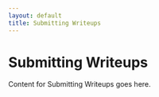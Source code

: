 ```yaml
---
layout: default
title: Submitting Writeups
---
```


# Submitting Writeups

Content for Submitting Writeups goes here.
